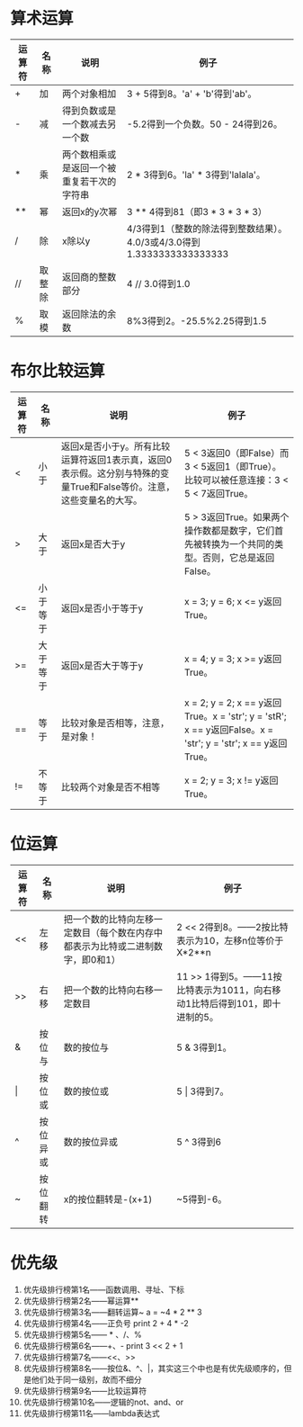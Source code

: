 # 算术运算
<table class="tableizer-table">
<thead><tr class="tableizer-firstrow"><th>运算符</th><th>名称</th><th>说明</th><th>例子</th></tr></thead><tbody>
 <tr><td>+</td><td>加</td><td>两个对象相加</td><td>3 + 5得到8。'a' + 'b'得到'ab'。</td></tr>
 <tr><td>-</td><td>减</td><td>得到负数或是一个数减去另一个数</td><td>-5.2得到一个负数。50 - 24得到26。</td></tr>
 <tr><td>*</td><td>乘</td><td>两个数相乘或是返回一个被重复若干次的字符串</td><td>2 * 3得到6。'la' * 3得到'lalala'。</td></tr>
 <tr><td>**</td><td>幂</td><td>返回x的y次幂</td><td>3 ** 4得到81（即3 * 3 * 3 * 3）</td></tr>
 <tr><td>/</td><td>除</td><td>x除以y</td><td>4/3得到1（整数的除法得到整数结果）。4.0/3或4/3.0得到1.3333333333333333</td></tr>
 <tr><td>//</td><td>取整除</td><td>返回商的整数部分</td><td>4 // 3.0得到1.0</td></tr>
 <tr><td>%</td><td>取模</td><td>返回除法的余数</td><td>8%3得到2。-25.5%2.25得到1.5</td></tr>
</tbody></table>

# 布尔比较运算
<table class="tableizer-table">
<thead><tr class="tableizer-firstrow"><th>运算符</th><th>名称</th><th>说明</th><th>例子</th></tr></thead><tbody>
 <tr><td><</td><td>小于</td><td>返回x是否小于y。所有比较运算符返回1表示真，返回0表示假。这分别与特殊的变量True和False等价。注意，这些变量名的大写。</td><td>5 < 3返回0（即False）而3 < 5返回1（即True）。比较可以被任意连接：3 < 5 < 7返回True。</td></tr>
 <tr><td>></td><td>大于</td><td>返回x是否大于y</td><td>5 > 3返回True。如果两个操作数都是数字，它们首先被转换为一个共同的类型。否则，它总是返回False。</td></tr>
 <tr><td> &lt;= </td><td>小于等于</td><td>返回x是否小于等于y</td><td>x = 3; y = 6; x <= y返回True。</td></tr>
 <tr><td>>=</td><td>大于等于</td><td>返回x是否大于等于y</td><td>x = 4; y = 3; x >= y返回True。</td></tr>
 <tr><td>==</td><td>等于</td><td>比较对象是否相等，注意，是对象！</td><td>x = 2; y = 2; x == y返回True。x = 'str'; y = 'stR'; x == y返回False。x = 'str'; y = 'str'; x == y返回True。</td></tr>
 <tr><td>!=</td><td>不等于</td><td>比较两个对象是否不相等</td><td>x = 2; y = 3; x != y返回True。</td></tr>
</tbody></table>

# 位运算
<table class="tableizer-table">
<thead><tr class="tableizer-firstrow"><th>运算符</th><th>名称</th><th>说明</th><th>例子</th></tr></thead><tbody>
 <tr><td><<</td><td>左移</td><td>把一个数的比特向左移一定数目（每个数在内存中都表示为比特或二进制数字，即0和1）</td><td>2 << 2得到8。——2按比特表示为10，左移n位等价于X*2**n</td></tr>
 <tr><td>>></td><td>右移</td><td>把一个数的比特向右移一定数目</td><td>11 >> 1得到5。——11按比特表示为1011，向右移动1比特后得到101，即十进制的5。</td></tr>
 <tr><td>&</td><td>按位与</td><td>数的按位与</td><td>5 & 3得到1。</td></tr>
 <tr><td>|</td><td>按位或</td><td>数的按位或</td><td>5 | 3得到7。</td></tr>
 <tr><td>^</td><td>按位异或</td><td>数的按位异或</td><td>5 ^ 3得到6</td></tr>
 <tr><td>~</td><td>按位翻转</td><td>x的按位翻转是-(x+1)</td><td>~5得到-6。</td></tr>
</tbody></table>

# 优先级
1. 优先级排行榜第1名——函数调用、寻址、下标
2. 优先级排行榜第2名——幂运算**
3. 优先级排行榜第3名——翻转运算~
a = ~4 * 2 ** 3
4. 优先级排行榜第4名——正负号
print 2 + 4 * -2
5. 优先级排行榜第5名—— * 、/、%
6. 优先级排行榜第6名——+、-
print 3 << 2 + 1
7. 优先级排行榜第7名——<<、>>
8. 优先级排行榜第8名——按位&、^、|，其实这三个中也是有优先级顺序的，但是他们处于同一级别，故而不细分
9. 优先级排行榜第9名——比较运算符
10. 优先级排行榜第10名——逻辑的not、and、or
11. 优先级排行榜第11名——lambda表达式
